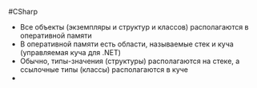 #CSharp 

- Все объекты (экземпляры и структур и классов) располагаются в оперативной памяти
- В оперативной памяти есть области, называемые стек и куча (управляемая куча для .NET)
- Обычно, типы-значения (структуры) располагаются на стеке, а ссылочные типы (классы) располагаются в куче
- 